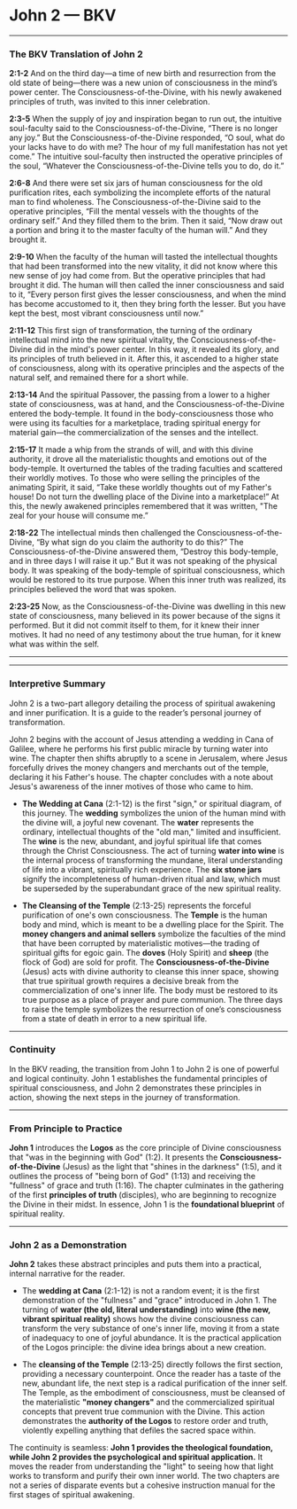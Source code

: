 # John 2 — BKV
***

### **The BKV Translation of John 2**

**2:1-2**
And on the third day—a time of new birth and resurrection from the old state of being—there was a new union of consciousness in the mind’s power center. The Consciousness-of-the-Divine, with his newly awakened principles of truth, was invited to this inner celebration.

**2:3-5**
When the supply of joy and inspiration began to run out, the intuitive soul-faculty said to the Consciousness-of-the-Divine, “There is no longer any joy.” But the Consciousness-of-the-Divine responded, “O soul, what do your lacks have to do with me? The hour of my full manifestation has not yet come.” The intuitive soul-faculty then instructed the operative principles of the soul, “Whatever the Consciousness-of-the-Divine tells you to do, do it.”

**2:6-8**
And there were set six jars of human consciousness for the old purification rites, each symbolizing the incomplete efforts of the natural man to find wholeness. The Consciousness-of-the-Divine said to the operative principles, “Fill the mental vessels with the thoughts of the ordinary self.” And they filled them to the brim. Then it said, “Now draw out a portion and bring it to the master faculty of the human will.” And they brought it.

**2:9-10**
When the faculty of the human will tasted the intellectual thoughts that had been transformed into the new vitality, it did not know where this new sense of joy had come from. But the operative principles that had brought it did. The human will then called the inner consciousness and said to it, “Every person first gives the lesser consciousness, and when the mind has become accustomed to it, then they bring forth the lesser. But you have kept the best, most vibrant consciousness until now.”

**2:11-12**
This first sign of transformation, the turning of the ordinary intellectual mind into the new spiritual vitality, the Consciousness-of-the-Divine did in the mind's power center. In this way, it revealed its glory, and its principles of truth believed in it. After this, it ascended to a higher state of consciousness, along with its operative principles and the aspects of the natural self, and remained there for a short while.

**2:13-14**
And the spiritual Passover, the passing from a lower to a higher state of consciousness, was at hand, and the Consciousness-of-the-Divine entered the body-temple. It found in the body-consciousness those who were using its faculties for a marketplace, trading spiritual energy for material gain—the commercialization of the senses and the intellect.

**2:15-17**
It made a whip from the strands of will, and with this divine authority, it drove all the materialistic thoughts and emotions out of the body-temple. It overturned the tables of the trading faculties and scattered their worldly motives. To those who were selling the principles of the animating Spirit, it said, “Take these worldly thoughts out of my Father's house! Do not turn the dwelling place of the Divine into a marketplace!” At this, the newly awakened principles remembered that it was written, "The zeal for your house will consume me.”

**2:18-22**
The intellectual minds then challenged the Consciousness-of-the-Divine, “By what sign do you claim the authority to do this?” The Consciousness-of-the-Divine answered them, “Destroy this body-temple, and in three days I will raise it up.” But it was not speaking of the physical body. It was speaking of the body-temple of spiritual consciousness, which would be restored to its true purpose. When this inner truth was realized, its principles believed the word that was spoken.

**2:23-25**
Now, as the Consciousness-of-the-Divine was dwelling in this new state of consciousness, many believed in its power because of the signs it performed. But it did not commit itself to them, for it knew their inner motives. It had no need of any testimony about the true human, for it knew what was within the self.

***
---

### **Interpretive Summary**

John 2 is a two-part allegory detailing the process of spiritual awakening and inner purification. It is a guide to the reader’s personal journey of transformation.

John 2 begins with the account of Jesus attending a wedding in Cana of Galilee, where he performs his first public miracle by turning water into wine. The chapter then shifts abruptly to a scene in Jerusalem, where Jesus forcefully drives the money changers and merchants out of the temple, declaring it his Father's house. The chapter concludes with a note about Jesus's awareness of the inner motives of those who came to him.  

* **The Wedding at Cana** (2:1-12) is the first "sign," or spiritual diagram, of this journey. The **wedding** symbolizes the union of the human mind with the divine will, a joyful new covenant. The **water** represents the ordinary, intellectual thoughts of the "old man," limited and insufficient. The **wine** is the new, abundant, and joyful spiritual life that comes through the Christ Consciousness. The act of turning **water into wine** is the internal process of transforming the mundane, literal understanding of life into a vibrant, spiritually rich experience. The **six stone jars** signify the incompleteness of human-driven ritual and law, which must be superseded by the superabundant grace of the new spiritual reality.

* **The Cleansing of the Temple** (2:13-25) represents the forceful purification of one's own consciousness. The **Temple** is the human body and mind, which is meant to be a dwelling place for the Spirit. The **money changers and animal sellers** symbolize the faculties of the mind that have been corrupted by materialistic motives—the trading of spiritual gifts for egoic gain. The **doves** (Holy Spirit) and **sheep** (the flock of God) are sold for profit. The **Consciousness-of-the-Divine** (Jesus) acts with divine authority to cleanse this inner space, showing that true spiritual growth requires a decisive break from the commercialization of one's inner life. The body must be restored to its true purpose as a place of prayer and pure communion. The three days to raise the temple symbolizes the resurrection of one’s consciousness from a state of death in error to a new spiritual life.


***


### **Continuity**   

In the BKV reading, the transition from John 1 to John 2 is one of powerful and logical continuity. John 1 establishes the fundamental principles of spiritual consciousness, and John 2 demonstrates these principles in action, showing the next steps in the journey of transformation.

***

### **From Principle to Practice**

**John 1** introduces the **Logos** as the core principle of Divine consciousness that "was in the beginning with God" (1:2). It presents the **Consciousness-of-the-Divine** (Jesus) as the light that "shines in the darkness" (1:5), and it outlines the process of "being born of God" (1:13) and receiving the "fullness" of grace and truth (1:16). The chapter culminates in the gathering of the first **principles of truth** (disciples), who are beginning to recognize the Divine in their midst. In essence, John 1 is the **foundational blueprint** of spiritual reality.

***

### **John 2 as a Demonstration**

**John 2** takes these abstract principles and puts them into a practical, internal narrative for the reader.

* The **wedding at Cana** (2:1-12) is not a random event; it is the first demonstration of the "fullness" and "grace" introduced in John 1. The turning of **water (the old, literal understanding)** into **wine (the new, vibrant spiritual reality)** shows how the divine consciousness can transform the very substance of one's inner life, moving it from a state of inadequacy to one of joyful abundance. It is the practical application of the Logos principle: the divine idea brings about a new creation.

* The **cleansing of the Temple** (2:13-25) directly follows the first section, providing a necessary counterpoint. Once the reader has a taste of the new, abundant life, the next step is a radical purification of the inner self. The Temple, as the embodiment of consciousness, must be cleansed of the materialistic **"money changers"** and the commercialized spiritual concepts that prevent true communion with the Divine. This action demonstrates the **authority of the Logos** to restore order and truth, violently expelling anything that defiles the sacred space within.

The continuity is seamless: **John 1 provides the theological foundation, while John 2 provides the psychological and spiritual application.** It moves the reader from understanding the "light" to seeing how that light works to transform and purify their own inner world. The two chapters are not a series of disparate events but a cohesive instruction manual for the first stages of spiritual awakening.
